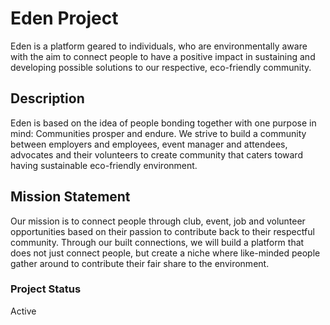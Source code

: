 # Eden Project
Eden is a platform geared to individuals, who are environmentally aware with the aim to connect people to have a positive impact in sustaining and developing possible solutions to our respective, eco-friendly community.

## Description
Eden is based on the idea of people bonding together with one purpose in mind: Communities prosper and endure. We strive to build a community between employers and employees, event manager and attendees, advocates and their volunteers to create community that caters toward having sustainable eco-friendly environment.

## Mission Statement
Our mission is to connect people through club, event, job and volunteer opportunities based on their passion to contribute back to their respectful community. Through our built connections, we will build a platform that does not just connect people, but create a niche where like-minded people gather around to contribute their fair share to the environment.

### Project Status
Active